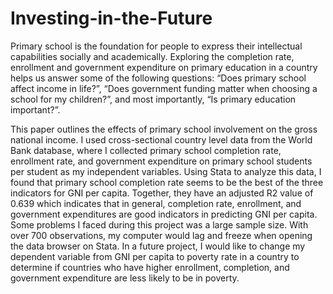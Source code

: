 # Investing-in-the-Future
Primary school is the foundation for people to express their intellectual capabilities socially and academically. Exploring the completion rate, enrollment and government expenditure on primary education in a country helps us answer some of the following questions: “Does primary school affect income in life?”, “Does government funding matter when choosing a school for my children?”, and most importantly, “Is primary education important?”. 

This paper outlines the effects of primary school involvement on the gross national income. I used cross-sectional country level data from the World Bank database, where I collected primary school completion rate, enrollment rate, and government expenditure on primary school students per student as my independent variables. Using Stata to analyze this data, I found that primary school completion rate seems to be the best of the three indicators for GNI per capita. Together, they have an adjusted R2 value of 0.639 which indicates that in general, completion rate, enrollment, and government expenditures are good indicators in predicting GNI per capita. Some problems I faced during this project was a large sample size. With over 700 observations, my computer would lag and freeze when opening the data browser on Stata. In a future project, I would like to change my dependent variable from GNI per capita to poverty rate in a country to determine if countries who have higher enrollment, completion, and government expenditure are less likely to be in poverty. 

